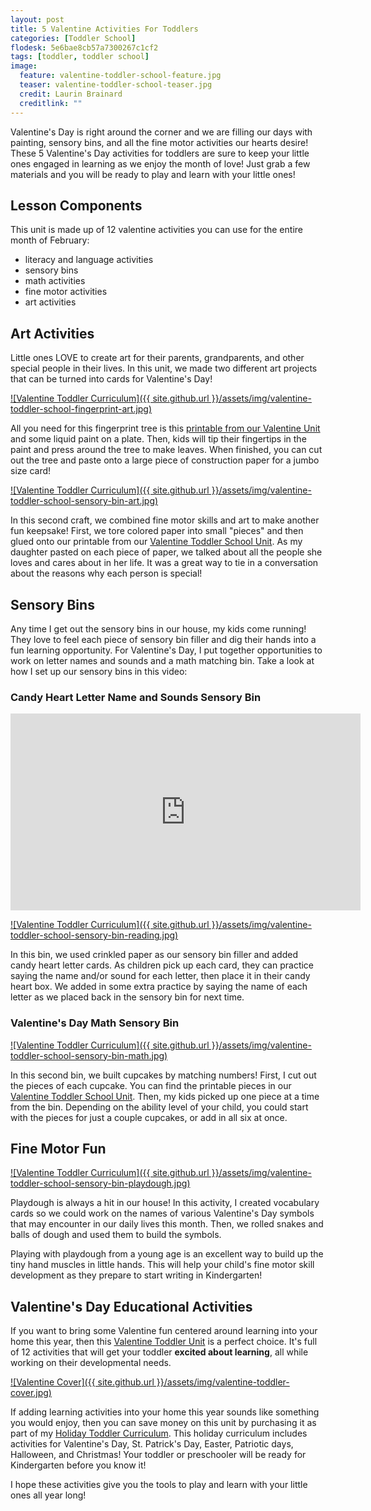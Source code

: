 ```yaml
---
layout: post
title: 5 Valentine Activities For Toddlers
categories: [Toddler School]
flodesk: 5e6bae8cb57a7300267c1cf2
tags: [toddler, toddler school]
image:
  feature: valentine-toddler-school-feature.jpg
  teaser: valentine-toddler-school-teaser.jpg
  credit: Laurin Brainard
  creditlink: ""
---
```

Valentine's Day is right around the corner and we are filling our days with painting, sensory bins, and all the fine motor activities our hearts desire! These 5 Valentine's Day activities for toddlers are sure to keep your little ones engaged in learning as we enjoy the month of love! Just grab a few materials and you will be ready to play and learn with your little ones!

## Lesson Components 
This unit is made up of 12 valentine activities you can use for the entire month of February:
- literacy and language activities
- sensory bins 
- math activities
- fine motor activities
- art activities

## Art Activities 
Little ones LOVE to create art for their parents, grandparents, and other special people in their lives. In this unit, we made two different art projects that can be turned into cards for Valentine's Day! 

[![Valentine Toddler Curriculum]({{ site.github.url }}/assets/img/valentine-toddler-school-fingerprint-art.jpg)](https://www.teacherspayteachers.com/Product/Valentine-Toddler-School-Lesson-Plans-Preschool-Activities-8868463?utm_source=PB%20Blog&utm_campaign=Valentine%20Toddler%20School)

All you need for this fingerprint tree is this [printable from our Valentine Unit](https://www.teacherspayteachers.com/Product/Valentine-Toddler-School-Lesson-Plans-Preschool-Activities-8868463?utm_source=PB%20Blog&utm_campaign=Valentine%20Toddler%20School) and some liquid paint on a plate. Then, kids will tip their fingertips in the paint and press around the tree to make leaves. When finished, you can cut out the tree and paste onto a large piece of construction paper for a jumbo size card! 

[![Valentine Toddler Curriculum]({{ site.github.url }}/assets/img/valentine-toddler-school-sensory-bin-art.jpg)](https://www.teacherspayteachers.com/Product/Valentine-Toddler-School-Lesson-Plans-Preschool-Activities-8868463?utm_source=PB%20Blog&utm_campaign=Valentine%20Toddler%20School)

In this second craft, we combined fine motor skills and art to make another fun keepsake! First, we tore colored paper into small "pieces" and then glued onto our printable from our [Valentine Toddler School Unit](https://www.teacherspayteachers.com/Product/Valentine-Toddler-School-Lesson-Plans-Preschool-Activities-8868463?utm_source=PB%20Blog&utm_campaign=Valentine%20Toddler%20School). As my daughter pasted on each piece of paper, we talked about all the people she loves and cares about in her life. It was a great way to tie in a conversation about the reasons why each person is special!

## Sensory Bins
Any time I get out the sensory bins in our house, my kids come running! They love to feel each piece of sensory bin filler and dig their hands into a fun learning opportunity. For Valentine's Day, I put together opportunities to work on letter names and sounds and a math matching bin. Take a look at how I set up our sensory bins in this video:

### Candy Heart Letter Name and Sounds Sensory Bin

<iframe width="560" height="315" src="https://www.youtube.com/embed/BhwsK3UXfiU" title="YouTube video player" frameborder="0" allow="accelerometer; autoplay; clipboard-write; encrypted-media; gyroscope; picture-in-picture; web-share" allowfullscreen></iframe>

[![Valentine Toddler Curriculum]({{ site.github.url }}/assets/img/valentine-toddler-school-sensory-bin-reading.jpg)](https://www.teacherspayteachers.com/Product/Valentine-Toddler-School-Lesson-Plans-Preschool-Activities-8868463?utm_source=PB%20Blog&utm_campaign=Valentine%20Toddler%20School)

In this bin, we used crinkled paper as our sensory bin filler and added candy heart letter cards. As children pick up each card, they can practice saying the name and/or sound for each letter, then place it in their candy heart box. We added in some extra practice by saying the name of each letter as we placed back in the sensory bin for next time. 

### Valentine's Day Math Sensory Bin

[![Valentine Toddler Curriculum]({{ site.github.url }}/assets/img/valentine-toddler-school-sensory-bin-math.jpg)](https://www.teacherspayteachers.com/Product/Valentine-Toddler-School-Lesson-Plans-Preschool-Activities-8868463?utm_source=PB%20Blog&utm_campaign=Valentine%20Toddler%20School)

In this second bin, we built cupcakes by matching numbers! First, I cut out the pieces of each cupcake. You can find the printable pieces in our [Valentine Toddler School Unit](https://www.teacherspayteachers.com/Product/Valentine-Toddler-School-Lesson-Plans-Preschool-Activities-8868463?utm_source=PB%20Blog&utm_campaign=Valentine%20Toddler%20School). Then, my kids picked up one piece at a time from the bin. Depending on the ability level of your child, you could start with the pieces for just a couple cupcakes, or add in all six at once.

## Fine Motor Fun

[![Valentine Toddler Curriculum]({{ site.github.url }}/assets/img/valentine-toddler-school-sensory-bin-playdough.jpg)](https://www.teacherspayteachers.com/Product/Valentine-Toddler-School-Lesson-Plans-Preschool-Activities-8868463?utm_source=PB%20Blog&utm_campaign=Valentine%20Toddler%20School)

Playdough is always a hit in our house! In this activity, I created vocabulary cards so we could work on the names of various Valentine's Day symbols that may encounter in our daily lives this month. Then, we rolled snakes and balls of dough and used them to build the symbols. 

Playing with playdough from a young age is an excellent way to build up the tiny hand muscles in little hands. This will help your child's fine motor skill development as they prepare to start writing in Kindergarten!

## Valentine's Day Educational Activities

If you want to bring some Valentine fun centered around learning into your home this year, then this [Valentine Toddler Unit](https://www.teacherspayteachers.com/Product/Valentine-Toddler-School-Lesson-Plans-Preschool-Activities-8868463?utm_source=PB%20Blog&utm_campaign=Valentine%20Toddler%20School) is a perfect choice. It's full of 12 activities that will get your toddler **excited about learning**, all while working on their developmental needs.

[![Valentine Cover]({{ site.github.url }}/assets/img/valentine-toddler-cover.jpg)](https://www.teacherspayteachers.com/Product/Valentine-Toddler-School-Lesson-Plans-Preschool-Activities-8868463?utm_source=PB%20Blog&utm_campaign=Valentine%20Toddler%20School)

If adding learning activities into your home this year sounds like something you would enjoy, then you can save money on this unit by purchasing it as part of my [Holiday Toddler Curriculum](https://www.teacherspayteachers.com/Product/Holiday-Toddler-Activities-Lesson-Plans-Growing-Bundle-Preschool-Curriculum-8705555?utm_source=PB%20Blog&utm_campaign=Holiday%20Toddler%20Bundle%20Upsell). This holiday curriculum includes activities for Valentine's Day, St. Patrick's Day, Easter, Patriotic days, Halloween, and Christmas! Your toddler or preschooler will be ready for Kindergarten before you know it! 

I hope these activities give you the tools to play and learn with your little ones all year long!